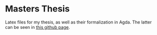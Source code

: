 # Masters Thesis

Latex files for my thesis, as well as their formalization in Agda.
The latter can be seen in [this github page](https://shiranaiyo.github.io/MastersThesis/).
